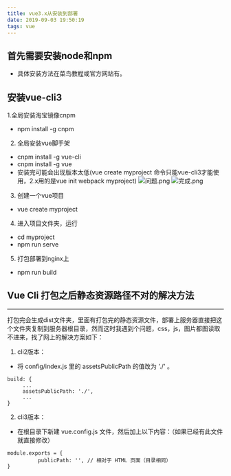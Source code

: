 ```yaml
---
title: vue3.x从安装到部署
date: 2019-09-03 19:50:19
tags: vue
---
```


## 首先需要安装node和npm
- 具体安装方法在菜鸟教程或官方网站有。

## 安装vue-cli3

1.全局安装淘宝镜像cnpm 
- npm install -g cnpm 

2. 全局安装vue脚手架
- cnpm install -g vue-cli
- cnpm install -g vue
- 安装完可能会出现版本太低(vue create myproject 命令只能vue-cli3才能使用，2.x用的是vue init webpack myproject)
![问题.png](vue3.x从安装到部署/安装vue.png)
![完成.png](vue3.x从安装到部署/安装完.png)

3. 创建一个vue项目 
- vue create myproject

4. 进入项目文件夹，运行
- cd myproject
- npm run serve

5. 打包部署到nginx上
- npm run build

## Vue Cli 打包之后静态资源路径不对的解决方法
---
打包完会生成dist文件夹，里面有打包完的静态资源文件，部署上服务器直接把这个文件夹复制到服务器根目录，然而这时我遇到个问题，css，js，图片都图读取不进来，找了网上的解决方案如下：

1. cli2版本：
- 将 config/index.js 里的 assetsPublicPath 的值改为 './' 。
```
build: {
     ...
     assetsPublicPath: './',
     ...  
}
```


2. cli3版本：
- 在根目录下新建 vue.config.js 文件，然后加上以下内容：（如果已经有此文件就直接修改）
```
module.exports = {
          publicPath: '', // 相对于 HTML 页面（目录相同）
}
```
